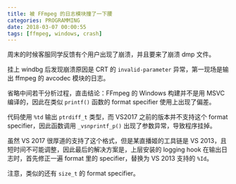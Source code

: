 ```yaml
---
title: 被 FFmpeg 的日志模块撞了一下腰
categories: PROGRAMMING
date: 2018-03-07 00:00:55
tags: [ffmpeg, windows, crash]
---
```

周末的时候客服同学反馈有个用户出现了崩溃，并且要来了崩溃 dmp 文件。

挂上 windbg 后发现崩溃原因是 CRT 的 `invalid-parameter` 异常，第一现场是输出 ffmpeg 的 avcodec 模块的日志。

省略中间若干分析过程，直击结论：FFmpeg 的 Windows 构建并不是用 MSVC 编译的，因此在类似 `printf()` 函数的 format specifier 使用上出现了偏差。

代码使用 `%td` 输出 `ptrdiff_t` 类型，而 VS2017 之前的版本并不支持这个 format specifier，因此函数调用 `_vsnprintf_p()` 出现了参数异常，导致程序挂掉。

虽然 VS 2017 很厚道的支持了这个格式，但是某直播姬的工具链是 VS 2013，且短时间不可能调整，因此最后的解决方案是，上层安装的 logging hook 在输出日志时，首先修正一遍 format 里的 specifier，替换为 VS 2013 支持的 `%Id`。

注意，类似的还有 `size_t` 的 format specifier。
